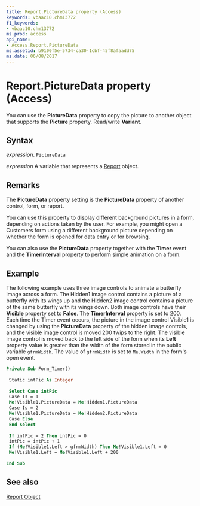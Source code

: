 ```yaml
---
title: Report.PictureData property (Access)
keywords: vbaac10.chm13772
f1_keywords:
- vbaac10.chm13772
ms.prod: access
api_name:
- Access.Report.PictureData
ms.assetid: b9100f5e-5734-ca30-1cbf-45f8afaadd75
ms.date: 06/08/2017
---
```



# Report.PictureData property (Access)

You can use the  **PictureData** property to copy the picture to another object that supports the **Picture** property. Read/write **Variant**.


## Syntax

 _expression_. `PictureData`

 _expression_ A variable that represents a [Report](Access.Report.md) object.


## Remarks

The  **PictureData** property setting is the **PictureData** property of another control, form, or report.

You can use this property to display different background pictures in a form, depending on actions taken by the user. For example, you might open a Customers form using a different background picture depending on whether the form is opened for data entry or for browsing.

You can also use the  **PictureData** property together with the **Timer** event and the **TimerInterval** property to perform simple animation on a form.


## Example

The following example uses three image controls to animate a butterfly image across a form. The Hidden1 image control contains a picture of a butterfly with its wings up and the Hidden2 image control contains a picture of the same butterfly with its wings down. Both image controls have their  **Visible** property set to **False**. The **TimerInterval** property is set to 200. Each time the Timer event occurs, the picture in the image control Visible1 is changed by using the **PictureData** property of the hidden image controls, and the visible image control is moved 200 twips to the right. The visible image control is moved back to the left side of the form when its **Left** property value is greater than the width of the form stored in the public variable `gfrmWidth`. The value of  `gfrmWidth` is set to `Me.Width` in the form's open event.


```vb
Private Sub Form_Timer() 
 
 Static intPic As Integer 
 
 Select Case intPic 
 Case Is = 1 
 Me!Visible1.PictureData = Me!Hidden1.PictureData 
 Case Is = 2 
 Me!Visible1.PictureData = Me!Hidden2.PictureData 
 Case Else 
 End Select 
 
 If intPic = 2 Then intPic = 0 
 intPic = intPic + 1 
 If (Me!Visible1.Left > gfrmWidth) Then Me!Visible1.Left = 0 
 Me!Visible1.Left = Me!Visible1.Left + 200 
 
End Sub
```


## See also


[Report Object](Access.Report.md)

